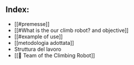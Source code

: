 
## Index: 
- [[#premesse]]
- [[#What is the our climb robot? and objective]]
- [[#example of use]]
- [[metodologia adottata]]
- Struttura del lavoro
- [[🤝 Team of the Climbing Robot]]



